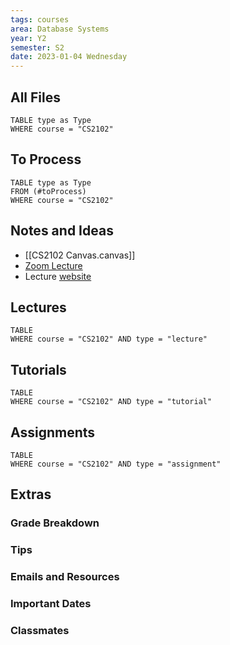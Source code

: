 ```yaml
---
tags: courses
area: Database Systems
year: Y2
semester: S2 
date: 2023-01-04 Wednesday
---
```


## All Files

```dataview
TABLE type as Type
WHERE course = "CS2102"
```

## To Process
```dataview
TABLE type as Type
FROM (#toProcess) 
WHERE course = "CS2102"
```

## Notes and Ideas
- [[CS2102 Canvas.canvas]]
- [Zoom Lecture](https://nus-sg.zoom.us/j/86081406971?pwd=RHlVdERtcmFWaGtyaWtOYnRuQ0tKQT09)
- Lecture [website](https://www.comp.nus.edu.sg/~cs2102/#00_Overview)

## Lectures
```dataview
TABLE
WHERE course = "CS2102" AND type = "lecture"
```

## Tutorials
```dataview
TABLE
WHERE course = "CS2102" AND type = "tutorial"
```

## Assignments
```dataview
TABLE
WHERE course = "CS2102" AND type = "assignment"
```

## Extras
### Grade Breakdown
### Tips
### Emails and Resources
### Important Dates
### Classmates